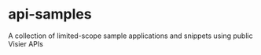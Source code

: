 # api-samples
A collection of limited-scope sample applications and snippets using public Visier APIs
